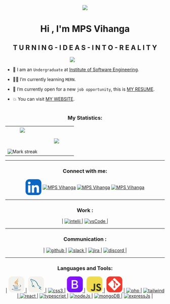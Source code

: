 <p align="center"><picture> <img src = "https://github.com/7oSkaaa/7oSkaaa/blob/main/Images/about_me.gif?raw=true" width = 180px></picture></p>

<h1 align="center"> Hi , I'm MPS Vihanga </h1> 
<h2 align="center"> T U R N I N G - I D E A S - I N T O - R E A L I T Y</h2>


<picture> <img align="right" src="https://github.com/7oSkaaa/7oSkaaa/blob/main/Images/Right_Side.gif?raw=true" width = 300px></picture>

<br>

- :school: I am an `Undergraduate` at [Institute of Software Engineering](https://www.ijse.lk/).
  
- :student: I’m currently learning `MERN`.

- :thinking: I’m currently open for a new `job opportunity`, this is [MY RESUME](#).

- :boom: You can visit [MY WEBSITE](#).
<br><br>

<h3 align="center">My Statistics:</h3>
<p align="center">
<table align="center">
<tr border="none">
<td width="50%" align="center">
  
  <img  align="center"  src="https://github-readme-stats.vercel.app/api?username=VihangaMPS&theme=dark&show_icons=true&count_private=true" />
  <br><br><br></br>
  <img  title="🔥 Get streak stats for your profile at git.io/streak-stats" alt="Mark streak" src="https://github-readme-streak-stats.herokuapp.com/?user=VihangaMPS&theme=dark&hide_border=false" /> 
</td>
<td width="50%" align="center">

  <img  align="center"  src="https://github-readme-stats.anuraghazra1.vercel.app/api/top-langs/?username=VihangaMPS&theme=dark&hide_border=false&no-bg=true&no-frame=true&langs_count=10"/>
  
  </td>
</tr>
</table>

---

<h3 align="center">Connect with me:</h3>
<p align="center">
<a href="https://www.linkedin.com/in/mps-vihanga-7127611a6/" target="blank"><img align="center" src="https://github.com/tandpfun/skill-icons/blob/main/icons/LinkedIn.svg" alt="MPS Vihanga" height="50" width="50" /></a>
<a href="" target="blank"><img align="center" src="https://raw.githubusercontent.com/rahuldkjain/github-profile-readme-generator/master/src/images/icons/Social/stack-overflow.svg" alt="MPS Vihanga" height="50" width="50" /></a>
<a href="" target="blank"><img align="center" src="https://www.edigitalagency.com.au/wp-content/uploads/new-Instagram-icon-png-full-colour.png" alt="MPS Vihanga" height="50" width="50" /></a>
  <a href="" target="blank"><img align="center" src="https://github.com/VihangaMPS/VihangaMPS/assets/137038269/7742cb80-6910-4e9f-8f69-367437e069c2" alt="MPS Vihanga" height="60" width="53" /></a>
</p>

---

<h3 align="center">Work :</h3>
<p align="center">
   |  <a href="#" target="_blank" > <img src="https://github.com/Scar1109/skill-icons/blob/main/icons/Idea-Light.svg" alt="intelij" width="50" height="50"/> </a>  | 
  <a href="#" target="_blank" > <img src="https://github.com/Scar1109/skill-icons/blob/main/icons/VSCode-Light.svg" alt="vsCode" width="50" height="50"/> </a>  |  
</p>

---
  <h3 align="center">Communication :</h3>
<p align="center">
  |  <a href="#" target="_blank" > <img src="https://github.com/Scar1109/skill-icons/blob/main/icons/Github-Light.svg" alt="github" width="50" height="50"/> </a>  | 
  <a href="#" target="_blank" > <img src="https://github.com/VihangaMPS/VihangaMPS/assets/137038269/b0f1b9e6-fa9a-413f-93b5-277d45d52e10" alt="slack" width="53" height="55"/> </a> |   
  <a href="#" target="_blank" > <img src="https://github.com/VihangaMPS/VihangaMPS/assets/137038269/310b7405-f99e-496b-8253-de422cf7cb4f" alt="jira" width="53" height="55"/> </a> |
   <a href="#" target="_blank" > <img src="https://github.com/VihangaMPS/skill-icons/blob/main/icons/Discord.svg" alt="discord" width="53" height="55"/> </a> |
</p>


---

<h3 align="center">Languages and Tools:</h3>
<p align="center"> 
 |  <a href="#" target="_blank" > <img src="https://github.com/tandpfun/skill-icons/blob/main/icons/Java-Light.svg" alt="java" width="50" height="50"/> </a>  |  
    <a href="#" target="_blank" > <img src="https://github.com/tandpfun/skill-icons/blob/main/icons/MySQL-Light.svg" alt="mysql" width="50" height="50"/> </a>  |  
    <a href="#" target="_blank" > <img src="https://github.com/Scar1109/skill-icons/blob/main/icons/Sass.svg" alt="css3" width="50" height="50"/> </a>  | 
    <a href="#" target="_blank" > <img src="https://github.com/tandpfun/skill-icons/blob/main/icons/Bootstrap.svg" alt="bootstrap" width="50" height="50"/> </a>   |  
    <a href="#" target="_blank" > <img src="https://github.com/tandpfun/skill-icons/blob/main/icons/JavaScript.svg" alt="javascript" width="50" height="50"/> </a>   |  
    <a href="#" target="_blank" > <img src="https://github.com/tandpfun/skill-icons/blob/main/icons/Git.svg" alt="git" width="50" height="50"/> </a>   |  
    <a href="#" target="_blank" > <img src="https://github.com/Scar1109/skill-icons/blob/Scar1109/icons/PHP-Light.svg" alt="php" width="50" height="50"/> </a>  |  
    <a href="#" target="_blank" > <img src="https://github.com/Scar1109/skill-icons/blob/Scar1109/icons/TailwindCSS-Light.svg" alt="tailwind" width="50" height="50"/</a>  |  
    <a href="#" target="_blank" > <img src="https://github.com/Scar1109/skill-icons/blob/main/icons/React-Light.svg" alt="react" width="50" height="50"/> </a>  |  
    <a href="#" target="_blank" > <img src="https://github.com/Scar1109/skill-icons/blob/main/icons/TypeScript.svg" alt="typescript" width="50" height="50"/> </a>  |  
    <a href="#" target="_blank" > <img src="https://github.com/Scar1109/skill-icons/blob/main/icons/NodeJS-Light.svg" alt="nodeJs" width="50" height="50"/> </a>  |  
    <a href="#" target="_blank" > <img src="https://github.com/Scar1109/skill-icons/blob/main/icons/MongoDB.svg" alt="mongoDB" width="50" height="50"/> </a>  |  
    <a href="#" target="_blank" > <img src="https://github.com/Scar1109/skill-icons/blob/main/icons/ExpressJS-Light.svg" alt="expressJs" width="50" height="50"/></a>  |  
    
</p>

